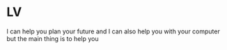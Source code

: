 # LV
 I can help you plan your future and I can also help you with your computer but the main thing is to help you
